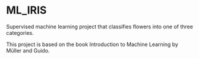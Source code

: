 # ML_IRIS
Supervised machine learning project that classifies flowers into one of three categories.

This project is based on the book Introduction to Machine Learning by Müller and Guido.
